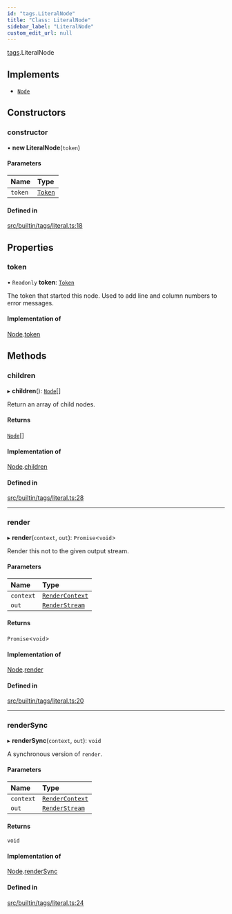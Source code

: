 ```yaml
---
id: "tags.LiteralNode"
title: "Class: LiteralNode"
sidebar_label: "LiteralNode"
custom_edit_url: null
---
```


[tags](../namespaces/tags.md).LiteralNode

## Implements

- [`Node`](../interfaces/Node.md)

## Constructors

### constructor

• **new LiteralNode**(`token`)

#### Parameters

| Name | Type |
| :------ | :------ |
| `token` | [`Token`](tokens.Token.md) |

#### Defined in

[src/builtin/tags/literal.ts:18](https://github.com/jg-rp/liquidscript/blob/6bed77c/src/builtin/tags/literal.ts#L18)

## Properties

### token

• `Readonly` **token**: [`Token`](tokens.Token.md)

The token that started this node. Used to add line and column numbers
to error messages.

#### Implementation of

[Node](../interfaces/Node.md).[token](../interfaces/Node.md#token)

## Methods

### children

▸ **children**(): [`Node`](../interfaces/Node.md)[]

Return an array of child nodes.

#### Returns

[`Node`](../interfaces/Node.md)[]

#### Implementation of

[Node](../interfaces/Node.md).[children](../interfaces/Node.md#children)

#### Defined in

[src/builtin/tags/literal.ts:28](https://github.com/jg-rp/liquidscript/blob/6bed77c/src/builtin/tags/literal.ts#L28)

___

### render

▸ **render**(`context`, `out`): `Promise`<`void`\>

Render this not to the given output stream.

#### Parameters

| Name | Type |
| :------ | :------ |
| `context` | [`RenderContext`](RenderContext.md) |
| `out` | [`RenderStream`](../interfaces/RenderStream.md) |

#### Returns

`Promise`<`void`\>

#### Implementation of

[Node](../interfaces/Node.md).[render](../interfaces/Node.md#render)

#### Defined in

[src/builtin/tags/literal.ts:20](https://github.com/jg-rp/liquidscript/blob/6bed77c/src/builtin/tags/literal.ts#L20)

___

### renderSync

▸ **renderSync**(`context`, `out`): `void`

A synchronous version of `render`.

#### Parameters

| Name | Type |
| :------ | :------ |
| `context` | [`RenderContext`](RenderContext.md) |
| `out` | [`RenderStream`](../interfaces/RenderStream.md) |

#### Returns

`void`

#### Implementation of

[Node](../interfaces/Node.md).[renderSync](../interfaces/Node.md#rendersync)

#### Defined in

[src/builtin/tags/literal.ts:24](https://github.com/jg-rp/liquidscript/blob/6bed77c/src/builtin/tags/literal.ts#L24)
